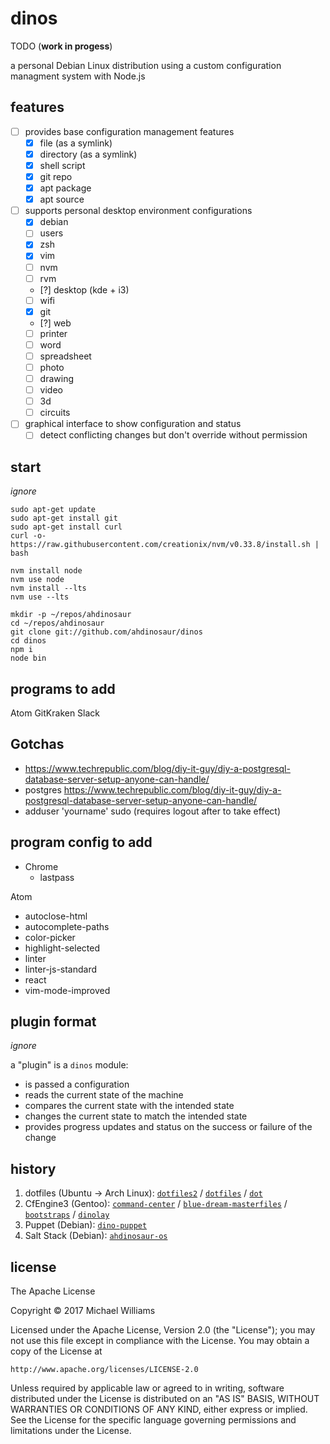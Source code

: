 # dinos

TODO (**work in progess**)

a personal Debian Linux distribution using a custom configuration managment system with Node.js

## features

- [ ] provides base configuration management features
  - [x] file (as a symlink)
  - [x] directory (as a symlink)
  - [x] shell script
  - [x] git repo
  - [x] apt package
  - [x] apt source
- [ ] supports personal desktop environment configurations
  - [x] debian
  - [ ] users
  - [x] zsh
  - [x] vim
  - [ ] nvm
  - [ ] rvm
  - [?] desktop (kde + i3)
  - [ ] wifi
  - [x] git
  - [?] web
  - [ ] printer
  - [ ] word
  - [ ] spreadsheet
  - [ ] photo
  - [ ] drawing
  - [ ] video
  - [ ] 3d
  - [ ] circuits
- [ ] graphical interface to show configuration and status
  - [ ] detect conflicting changes but don't override without permission

## start

_ignore_

```shell
sudo apt-get update
sudo apt-get install git
sudo apt-get install curl
curl -o- https://raw.githubusercontent.com/creationix/nvm/v0.33.8/install.sh | bash

nvm install node
nvm use node
nvm install --lts
nvm use --lts

mkdir -p ~/repos/ahdinosaur
cd ~/repos/ahdinosaur
git clone git://github.com/ahdinosaur/dinos
cd dinos
npm i
node bin
```

## programs to add
Atom
GitKraken
Slack

## Gotchas
- https://www.techrepublic.com/blog/diy-it-guy/diy-a-postgresql-database-server-setup-anyone-can-handle/
- postgres https://www.techrepublic.com/blog/diy-it-guy/diy-a-postgresql-database-server-setup-anyone-can-handle/
- adduser 'yourname' sudo (requires logout after to take effect)

## program config to add
- Chrome
  - lastpass

Atom
- autoclose-html
- autocomplete-paths
- color-picker
- highlight-selected
- linter
- linter-js-standard
- react
- vim-mode-improved

## plugin format

_ignore_

a "plugin" is a `dinos` module:

- is passed a configuration
- reads the current state of the machine
- compares the current state with the intended state
- changes the current state to match the intended state
- provides progress updates and status on the success or failure of the change

## history

1. dotfiles (Ubuntu -> Arch Linux): [`dotfiles2`](https://github.com/ahdinosaur/dotfiles2) / [`dotfiles`](https://github.com/ahdinosaur/dotfiles) / [`dot`](https://github.com/ahdinosaur/dot)
1. CfEngine3 (Gentoo): [`command-center`](https://github.com/ahdinosaur/command-center) / [`blue-dream-masterfiles`](https://github.com/ahdinosaur/blue-dream-masterfiles) / [`bootstraps`](https://github.com/ahdinosaur/bootstraps) / [`dinolay`](https://github.com/ahdinosaur/dinolay)
1. Puppet (Debian): [`dino-puppet`](https://github.com/ahdinosaur/dino-puppet)
1. Salt Stack (Debian): [`ahdinosaur-os`](https://github.com/ahdinosaur-os/config)

## license

The Apache License

Copyright &copy; 2017 Michael Williams

Licensed under the Apache License, Version 2.0 (the "License");
you may not use this file except in compliance with the License.
You may obtain a copy of the License at

    http://www.apache.org/licenses/LICENSE-2.0

Unless required by applicable law or agreed to in writing, software
distributed under the License is distributed on an "AS IS" BASIS,
WITHOUT WARRANTIES OR CONDITIONS OF ANY KIND, either express or implied.
See the License for the specific language governing permissions and
limitations under the License.

